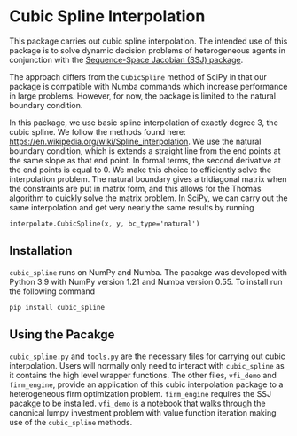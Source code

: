 # Cubic Spline Interpolation

This package carries out cubic spline interpolation. The intended use of this package is to solve dynamic decision problems of heterogeneous agents in conjunction with the [Sequence-Space Jacobian (SSJ) package](https://github.com/shade-econ/sequence-jacobian). 

The approach differs from the `CubicSpline` method of SciPy in that our package is compatible with Numba commands which increase performance in large problems. However, for now, the package is limited to the natural boundary condition.

In this package, we use basic spline interpolation of exactly degree 3, the cubic spline. We follow the methods found here: https://en.wikipedia.org/wiki/Spline_interpolation. We use the natural boundary condition, which is extends a straight line from the end points at the same slope as that end point. In formal terms, the second derivative at the end points is equal to 0. We make this choice to efficiently solve the interpolation problem. The natural boundary gives a tridiagonal matrix when the constraints are put in matrix form, and this allows for the Thomas algorithm to quickly solve the matrix problem. In SciPy, we can carry out the same interpolation and get very nearly the same results by running

```
interpolate.CubicSpline(x, y, bc_type='natural')
```

## Installation

`cubic_spline` runs on NumPy and Numba. The pacakge was developed with Python 3.9 with NumPy version 1.21 and Numba version 0.55. To install run the following command

```
pip install cubic_spline
```


## Using the Pacakge

`cubic_spline.py` and `tools.py` are the necessary files for carrying out cubic interpolation. Users will normally only need to interact with `cubic_spline` as it contains the high level wrapper functions. The other files, `vfi_demo` and `firm_engine`, provide an application of this cubic interpolation package to a heterogeneous firm optimization problem. `firm_engine` requires the SSJ pacakge to be installed. `vfi_demo` is a notebook that walks through the canonical lumpy investment problem with value function iteration making use of the `cubic_spline` methods.

